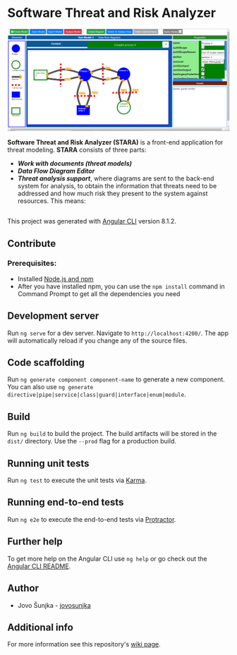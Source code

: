 

# Software Threat and Risk Analyzer

<p align="center"><img src="https://github.com/jovosunjka/stara-frontend/blob/master/wiki-resources/stara.png"/></p>

<b>Software Threat and Risk Analyzer (STARA)</b> is a front-end application for threat modeling. 
<b>STARA</b> consists of three parts:
- <b><i>Work with documents (threat models)</i></b>
- <b><i>Data Flow Diagram Editor</i></b>
- <b><i>Threat analysis support</i></b>, where diagrams are sent to the back-end system for analysis, to obtain the information that threats need to be addressed and how much risk they present to the system against resources. This means:

##
This project was generated with [Angular CLI](https://github.com/angular/angular-cli) version 8.1.2.
##

## Contribute
### Prerequisites:
- Installed [Node.js and npm](https://www.npmjs.com/get-npm)
- After you have installed npm, you can use the `npm install` command in Command Prompt to get all the dependencies you need

## Development server

Run `ng serve` for a dev server. Navigate to `http://localhost:4200/`. The app will automatically reload if you change any of the source files.

## Code scaffolding

Run `ng generate component component-name` to generate a new component. You can also use `ng generate directive|pipe|service|class|guard|interface|enum|module`.

## Build

Run `ng build` to build the project. The build artifacts will be stored in the `dist/` directory. Use the `--prod` flag for a production build.

## Running unit tests

Run `ng test` to execute the unit tests via [Karma](https://karma-runner.github.io).

## Running end-to-end tests

Run `ng e2e` to execute the end-to-end tests via [Protractor](http://www.protractortest.org/).

## Further help

To get more help on the Angular CLI use `ng help` or go check out the [Angular CLI README](https://github.com/angular/angular-cli/blob/master/README.md).

## Author

-   Jovo Šunjka -  [jovosunjka](https://github.com/jovosunjka)

## Additional info

For more information see this repository's  [wiki page](https://github.com/jovosunjka/stara-frontend/wiki).
